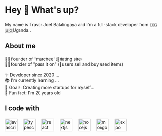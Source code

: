 <h1 align="left">Hey 👋 What's up?</h1>

###

<p align="left">My name is Travor Joel Batalingaya and I'm a full-stack  developer from 🇺🇬🇺🇬Uganda..</p>

###

<h2 align="left">About me</h2>

###

<p align="left">👨‍💻Founder of "matchee"(💖dating site)<br>👨‍💻founder of "pass it on" (🤳users sell and buy used items)<br><br>✨ Developer since 2020 ...<br>📚 I'm currently learning ...<br>🎯 Goals: Creating more startups for myself...<br>🎲 Fun fact: I'm 20 years old.</p>

###

<h2 align="left">I code with</h2>

###

<div align="left">
  <img src="https://cdn.jsdelivr.net/gh/devicons/devicon/icons/javascript/javascript-original.svg" height="40" alt="javascript logo"  />
  <img width="12" />
  <img src="https://cdn.jsdelivr.net/gh/devicons/devicon/icons/typescript/typescript-original.svg" height="40" alt="typescript logo"  />
  <img width="12" />
  <img src="https://cdn.jsdelivr.net/gh/devicons/devicon/icons/react/react-original.svg" height="40" alt="react logo"  />
  <img width="12" />
  <img src="https://cdn.jsdelivr.net/gh/devicons/devicon/icons/nextjs/nextjs-original.svg" height="40" alt="nextjs logo"  />
  
  
  <img width="12" />
  <img src="https://cdn.jsdelivr.net/gh/devicons/devicon/icons/nodejs/nodejs-original.svg" height="40" alt="nodejs logo"  />


  <img width="12" />
  <img src="https://cdn.jsdelivr.net/gh/devicons/devicon/icons/mongodb/mongodb-original.svg" height="40" alt="mongodb logo"  />

<img width="12" />
  <img src="https://cdn.jsdelivr.net/gh/devicons/devicon/icons/tailwindcss/tailwindcss-original.svg" height="40" alt="expo logo"  />
  
  
</div>

###
